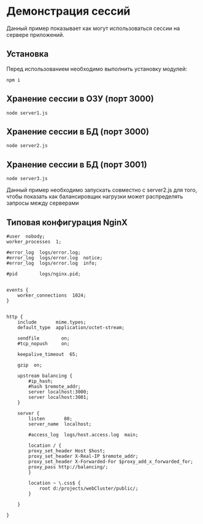 # Демонстрация сессий

Данный пример показывает как могут использоваться сессии на сервере приложений.

## Установка

Перед использованием необходимо выполнить установку модулей:

    npm i

## Хранение сессии в ОЗУ (порт 3000)

    node server1.js

## Хранение сессии в БД (порт 3000)

    node server2.js

## Хранение сессии в БД (порт 3001)

    node server3.js

Данный пример необходимо запускать совместно с server2.js для того, чтобы показать как балансировщик нагрузки может распределять запросы между серверами

## Типовая конфигурация NginX

    #user  nobody;
    worker_processes  1;

    #error_log  logs/error.log;
    #error_log  logs/error.log  notice;
    #error_log  logs/error.log  info;

    #pid        logs/nginx.pid;


    events {
        worker_connections  1024;
    }


    http {
        include       mime.types;
        default_type  application/octet-stream;

        sendfile        on;
        #tcp_nopush     on;

        keepalive_timeout  65;

        gzip  on;

        upstream balancing {
            #ip_hash;
            #hash $remote_addr;
            server localhost:3000;
            server localhost:3001;
        }

        server {
            listen       80;
            server_name  localhost;

            #access_log  logs/host.access.log  main;

            location / {
            proxy_set_header Host $host;
            proxy_set_header X-Real-IP $remote_addr;
            proxy_set_header X-Forwarded-For $proxy_add_x_forwarded_for;
            proxy_pass http://balancing/;
            }

            location ~ \.css$ {
                root d:/projects/webCluster/public/;
            }

        }

    }

